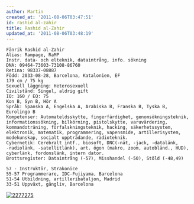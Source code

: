 ```yaml
---
author: Martin
created_at: '2011-08-06T03:47:51'
id: rashid al-zahir
title: Rashid al-Zahir
updated_at: '2011-08-06T03:48:19'
---
```

    Fänrik Rashid al-Zahir
    Alias: Rampage, RaMP
    Instr. data- och elteknik, dataintrång, info. sökning
    DNA: 09464-73603-73108-86760
    Retina: 98337-08887
    Född: 2033-08-28, Barcelona, Katalonien, EF
    179 cm / 75 kg
    Sexuell läggning: Heterosexuell
    Civilstånd: Singel, aldrig gift
    IQ: 160 / EQ: 75
    Kon B, Syn B, Hör A
    Språk: Spanska A, Engelska A, Arabiska B, Franska B, Tyska B,
    Eurolingo B
    Kompetenser: Automateldsskytte, fingerfärdighet, genomsökningsteknik,
    informationssökning, bilkörning, pistolskytte, varuvärdering,
    kommandoträning, förfalskningsteknik, hacking, säkerhetssystem,
    elektronik, matematik, programmering, vapensmide, artillerisystem,
    modekunskap, socialt uppträdande, radioteknik.
    Cybernetik: Cerebralt intf., biosoft, DNC(-nät, -jack, -datalänk,
    -radiolänk, -satellitlänk), art. ögon (makro, zoom, autobländ., HUD),
    cyberlänk, fordonslänk, intern dator.
    Brottsregister: Dataintrång (-57), Misshandel (-50), Stöld (-48,49)

    57 - Instruktör, Strakonice
    55-57 Programmerare, IDC-Fujiyama, Barcelona
    51-54 Utbildning, artilleribataljon, Madrid
    33-51 Uppväxt, gängliv, Barcelona

[<img src="http://kampanj.ripperdoc.net/wp-content/uploads/2277275-216x300.jpg" title="2277275" class="aligncenter size-medium wp-image-710" />]

  [<img src="http://kampanj.ripperdoc.net/wp-content/uploads/2277275-216x300.jpg" title="2277275" class="aligncenter size-medium wp-image-710" />]: http://kampanj.ripperdoc.net/wp-content/uploads/2277275.jpg